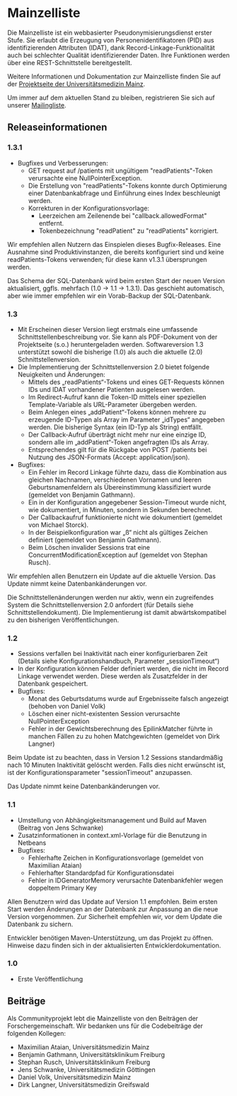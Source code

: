 # Mainzelliste

Die Mainzelliste ist ein webbasierter Pseudonymisierungsdienst erster Stufe. Sie erlaubt die Erzeugung von Personenidentifikatoren (PID) aus identifizierenden Attributen (IDAT), dank Record-Linkage-Funktionalität auch bei schlechter Qualität identifizierender Daten. Ihre Funktionen werden über eine REST-Schnittstelle bereitgestellt.

Weitere Informationen und Dokumentation zur Mainzelliste finden Sie auf der [Projektseite der Universitätsmedizin Mainz](http://www.mainzelliste.de).

Um immer auf dem aktuellen Stand zu bleiben, registrieren Sie sich auf unserer [Mailingliste](https://lists.uni-mainz.de/sympa/subscribe/mainzelliste).

## Releaseinformationen

### 1.3.1
- Bugfixes und Verbesserungen:
	- GET request auf /patients mit ungültigem "readPatients"-Token verursachte eine NullPointerException.
	- Die Erstellung von "readPatients"-Tokens konnte durch Optimierung einer Datenbankabfrage und Einführung
	 eines Index beschleunigt werden.
	- Korrekturen in der Konfigurationsvorlage: 
		- Leerzeichen am Zeilenende bei "callback.allowedFormat" entfernt.
	  	- Tokenbezeichnung "readPatient" zu "readPatients" korrigiert.    

Wir empfehlen allen Nutzern das Einspielen dieses Bugfix-Releases. Eine Ausnahme sind Produktivinstanzen, die bereits konfiguriert sind und keine readPatients-Tokens verwenden; für diese kann v1.3.1 übersprungen werden.

Das Schema der SQL-Datenbank wird beim ersten Start der neuen Version aktualisiert, ggfls. mehrfach (1.0 -> 1.1 -> 1.3.1). Das geschieht automatisch, aber wie immer empfehlen wir ein Vorab-Backup der SQL-Datenbank.

### 1.3
- Mit Erscheinen dieser Version liegt erstmals eine umfassende Schnittstellenbeschreibung vor.
  Sie kann als PDF-Dokument von der Projektseite (s.o.) heruntergeladen werden. Softwareversion 1.3
  unterstützt sowohl die bisherige (1.0) als auch die aktuelle (2.0) Schnittstellenversion. 
- Die Implementierung der Schnittstellenversion 2.0 bietet folgende Neuigkeiten und Änderungen:
	- Mittels des „readPatients“-Tokens und eines GET-Requests können IDs und IDAT vorhandener Patienten
	  ausgelesen werden.
	- Im Redirect-Aufruf kann die Token-ID mittels einer speziellen Template-Variable als URL-Parameter 
	  übergeben werden.
	- Beim Anlegen eines „addPatient“-Tokens können mehrere zu erzeugende ID-Typen als Array im Parameter 
	  „idTypes“ angegeben werden. Die bisherige Syntax (ein ID-Typ als String) entfällt.
	- Der Callback-Aufruf überträgt nicht mehr nur eine einzige ID, sondern alle im „addPatient“-Token
	  angefragten IDs als Array. 
	- Entsprechendes gilt für die Rückgabe von POST /patients bei Nutzung des JSON-Formats (Accept: 
	  application/json).
- Bugfixes:
	- Ein Fehler im Record Linkage führte dazu, dass die Kombination aus gleichen Nachnamen, 
	  verschiedenen Vornamen und leeren Geburtsnamenfeldern als Übereinstimmung klassifiziert wurde (gemeldet von Benjamin Gathmann).
	- Ein in der Konfiguration angegebener Session-Timeout wurde nicht, wie dokumentiert, in Minuten, 
	  sondern in Sekunden berechnet.
	- Der Callbackaufruf funktionierte nicht wie dokumentiert (gemeldet von Michael Storck).
	- In der Beispielkonfiguration war „ß“ nicht als gültiges Zeichen definiert (gemeldet von Benjamin Gathmann).
	- Beim Löschen invalider Sessions trat eine ConcurrentModificationException auf (gemeldet von Stephan Rusch).

Wir empfehlen allen Benutzern ein Update auf die aktuelle Version. Das Update nimmt keine Datenbankänderungen vor.

Die Schnittstellenänderungen werden nur aktiv, wenn ein zugreifendes System die Schnittstellenversion 2.0 anfordert (für Details siehe Schnittstellendokument). Die Implementierung ist damit abwärtskompatibel zu den bisherigen Veröffentlichungen.


### 1.2
- Sessions verfallen bei Inaktivität nach einer konfigurierbaren Zeit (Details siehe Konfigurationshandbuch, Parameter „sessionTimeout“)
- In der Konfiguration können Felder definiert werden, die nicht im Record Linkage verwendet werden. Diese werden als Zusatzfelder in der Datenbank gespeichert.
- Bugfixes:
	- Monat des Geburtsdatums wurde auf Ergebnisseite falsch angezeigt (behoben von Daniel Volk)
	- Löschen einer nicht-existenten Session verursachte NullPointerException
	- Fehler in der Gewichtsberechnung des EpilinkMatcher führte in manchen Fällen zu zu hohen Matchgewichten (gemeldet von Dirk Langner) 

Beim Update ist zu beachten, dass in Version 1.2 Sessions standardmäßig nach 10 Minuten Inaktivität gelöscht werden. Falls dies nicht erwünscht ist, ist der Konfigurationsparameter "sessionTimeout" anzupassen.

Das Update nimmt keine Datenbankänderungen vor.

### 1.1
- Umstellung von Abhängigkeitsmanagement und Build auf Maven (Beitrag von Jens Schwanke)
- Zusatzinformationen in context.xml-Vorlage für die Benutzung in Netbeans
- Bugfixes:
	- Fehlerhafte Zeichen in Konfigurationsvorlage (gemeldet von Maximilian Ataian)
	- Fehlerhafter Standardpfad für Konfigurationsdatei
	- Fehler in IDGeneratorMemory verursachte Datenbankfehler wegen doppeltem Primary Key

Allen Benutzern wird das Update auf Version 1.1 empfohlen. Beim ersten Start werden Änderungen an der Datenbank zur Anpassung an die neue Version vorgenommen. Zur Sicherheit empfehlen wir, vor dem Update die Datenbank zu sichern.

Entwickler benötigen Maven-Unterstützung, um das Projekt zu öffnen. Hinweise dazu finden sich in der aktualisierten Entwicklerdokumentation.  

### 1.0
- Erste Veröffentlichung

## Beiträge
Als Communityprojekt lebt die Mainzelliste von den Beiträgen der Forschergemeinschaft. Wir bedanken uns für die Codebeiträge der folgenden Kollegen:

- Maximilian Ataian, Universitätsmedizin Mainz
- Benjamin Gathmann, Universitätsklinikum Freiburg
- Stephan Rusch, Universitätsklinikum Freiburg
- Jens Schwanke, Universitätsmedizin Göttingen
- Daniel Volk, Universitätsmedizin Mainz
- Dirk Langner, Universitätsmedizin Greifswald
